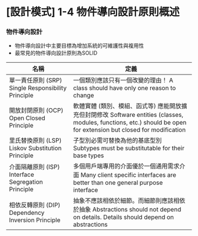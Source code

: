 # [設計模式] 1-4 物件導向設計原則概述

### 物件導向設計
- 物件導向設計中主要目標為增加系統的可維護性與複用性
- 最常見的物件導向設計原則為SOLID

| 名稱 | 定義 |
| ----- | ----- |
| 單一責任原則 (SRP) Single Responsibility Principle | 一個類別應該只有一個改變的理由！ A class should have only one reason to change |
| 開放封閉原則 (OCP) Open Closed Principle | 軟體實體 (類別、模組、函式等) 應能開放擴充但封閉修改 Software entities (classes, modules, functions, etc.) should be open for extension but closed for modification |
| 里氏替換原則 (LSP) Liskov Substitution Principle| 子型別必需可替換為他的基底型別 Subtypes must be substitutable for their base types |
| 介面隔離原則 (ISP) Interface Segregation Principle | 多個用戶端專用的介面優於一個通用需求介面 Many client specific interfaces are better than one general purpose interface |
| 相依反轉原則 (DIP) Dependency Inversion Principle | 抽象不應該相依於細節。而細節則應該相依於抽象 Abstractions should not depend on details. Details should depend on abstractions |
